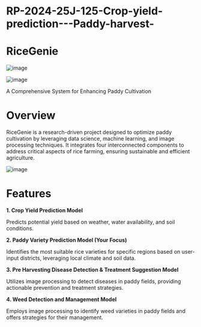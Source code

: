 # RP-2024-25J-125-Crop-yield-prediction---Paddy-harvest-
# RiceGenie
![image](https://github.com/user-attachments/assets/b544f124-659f-4f4a-849e-f82d48004c0b)


![image](https://github.com/user-attachments/assets/561da1a1-2cbf-4bfc-9f2c-3f834ce76e38)

A Comprehensive System for Enhancing Paddy Cultivation

# Overview
RiceGenie is a research-driven project designed to optimize paddy cultivation by leveraging data science, machine learning, and image processing techniques. It integrates four interconnected components to address critical aspects of rice farming, ensuring sustainable and efficient agriculture.

![image](https://github.com/user-attachments/assets/9628dd67-94ff-4883-9445-abe7f04eca6a)


# Features

**1. Crop Yield Prediction Model**

Predicts potential yield based on weather, water availability, and soil conditions.
 
**2. Paddy Variety Prediction Model (Your Focus)**

Identifies the most suitable rice varieties for specific regions based on user-input districts, leveraging local climate and soil data.

**3. Pre Harvesting Disease Detection & Treatment Suggestion Model**

Utilizes image processing to detect diseases in paddy fields, providing actionable prevention and treatment strategies.

**4. Weed Detection and Management Model**

Employs image processing to identify weed varieties in paddy fields and offers strategies for their management.

